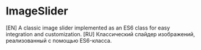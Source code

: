 # ImageSlider
[EN] A classic image slider implemented as an ES6 class for easy integration and customization.
[RU] Классический слайдер изображений, реализованный с помощью ES6-класса.

